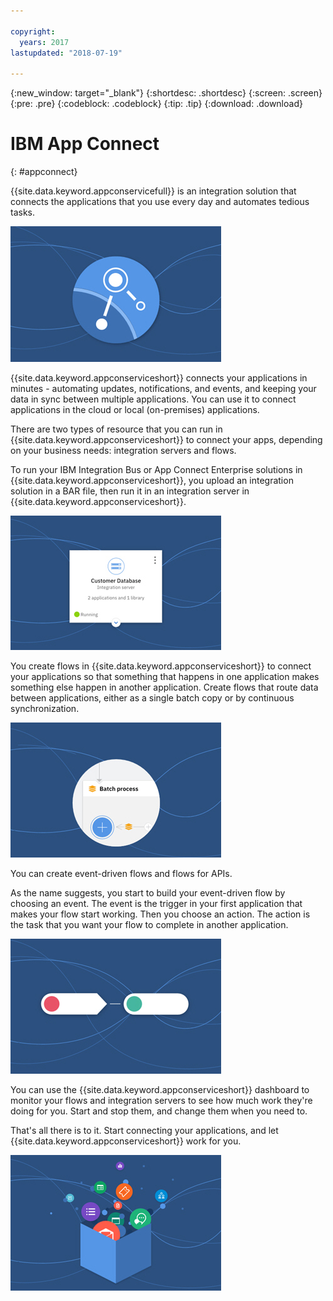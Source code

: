 ```yaml
---

copyright:
  years: 2017
lastupdated: "2018-07-19"

---
```


{:new_window: target="_blank"}
{:shortdesc: .shortdesc}
{:screen: .screen}
{:pre: .pre}
{:codeblock: .codeblock}
{:tip: .tip} 
{:download: .download}


# IBM App Connect
{: #appconnect}

{{site.data.keyword.appconservicefull}} is an integration solution that connects the applications that you use every day and automates tedious tasks.

![An image that shows the product logo](images/CarouselWelcome.jpg)

{{site.data.keyword.appconserviceshort}} connects your applications in minutes - automating updates, notifications, and events, and keeping your data in sync between multiple applications. You can use it to connect applications in the cloud or local (on-premises) applications.  

There are two types of resource that you can run in {{site.data.keyword.appconserviceshort}} to connect your apps, depending on your business needs: integration servers and flows.  

To run your IBM Integration Bus or App Connect Enterprise solutions in {{site.data.keyword.appconserviceshort}}, you upload an integration solution in a BAR file, then run it in an integration server in {{site.data.keyword.appconserviceshort}}.

![An image that shows an integration server tile on the {{site.data.keyword.appconserviceshort}} dashboard](images/CarouseliServer.jpg)

You create flows in {{site.data.keyword.appconserviceshort}} to connect your applications so that something that happens in one application makes something else happen in another application. Create flows that route data between applications, either as a single batch copy or by continuous synchronization.

![An image that shows part of a batch process in {{site.data.keyword.appconserviceshort}}](images/CarouselBatch.jpg)

You can create event-driven flows and flows for APIs.

As the name suggests, you start to build your event-driven flow by choosing an event. The event is the trigger in your first application that makes your flow start working.  Then you choose an action. The action is the task that you want your flow to complete in another application. 

![An image that represents a event-driven flow in {{site.data.keyword.appconserviceshort}}](images/CarouselEventFlow.jpg)

You can use the {{site.data.keyword.appconserviceshort}} dashboard to monitor your flows and integration servers to see how much work they're doing for you. Start and stop them, and change them when you need to.

That's all there is to it. Start connecting your applications, and let {{site.data.keyword.appconserviceshort}} work for you.

![An image that represents the array of applications that you can connect in {{site.data.keyword.appconserviceshort}}](images/CarouselThatsIt.jpg)
